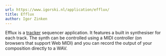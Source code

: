 ```yaml
---
url: https://www.igorski.nl/application/efflux/
title: Efflux
author: Igor Zinken
---
```


Efflux is a [tracker](https://en.wikipedia.org/wiki/Music_tracker) sequencer application. It features a built in synthesiser for each track. The synth can be controlled using a MIDI controller (on browsers that support Web MIDI) and you can record the output of your composition directly to a WAV.
